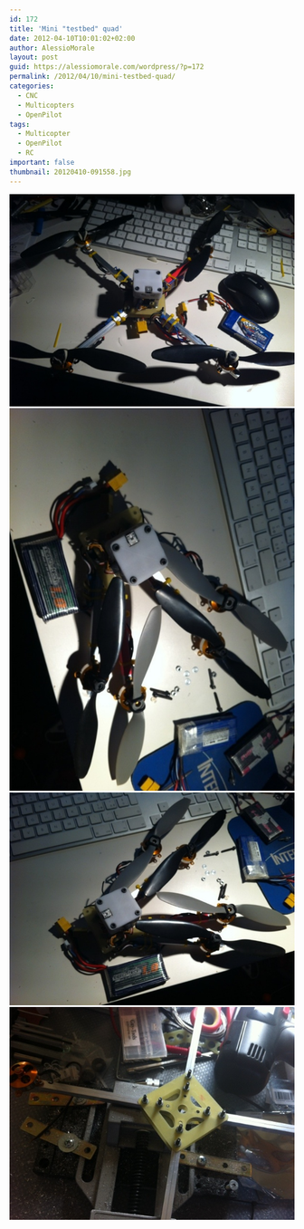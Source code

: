 ```yaml
---
id: 172
title: 'Mini "testbed" quad'
date: 2012-04-10T10:01:02+02:00
author: AlessioMorale
layout: post
guid: https://alessiomorale.com/wordpress/?p=172
permalink: /2012/04/10/mini-testbed-quad/
categories:
  - CNC
  - Multicopters
  - OpenPilot
tags:
  - Multicopter
  - OpenPilot
  - RC
important: false
thumbnail: 20120410-091558.jpg
---
```


![](20120410-091558.jpg)
![](20120410-091607.jpg)
![](20120410-091607-e1334046908511.jpg)
![](20120410-091623.jpg)
